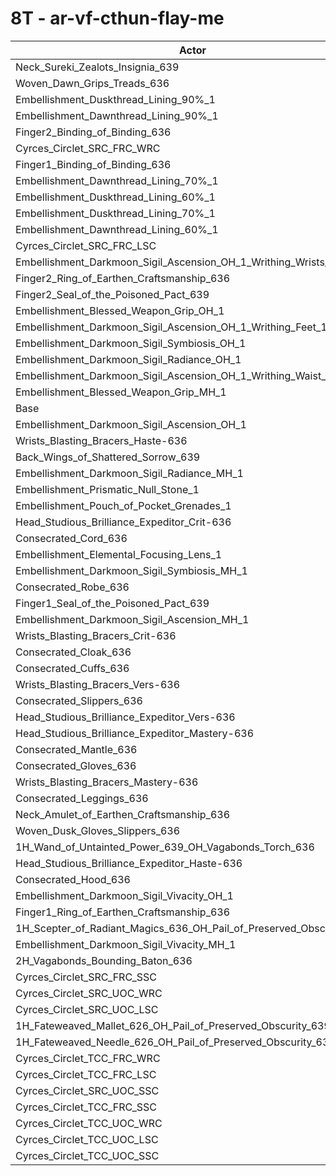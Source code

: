# 8T - ar-vf-cthun-flay-me
| Actor | DPS | Increase |
|---|:---:|:---:|
|Neck_Sureki_Zealots_Insignia_639|7031289|0.82%|
|Woven_Dawn_Grips_Treads_636|7026332|0.74%|
|Embellishment_Duskthread_Lining_90%_1|7023489|0.70%|
|Embellishment_Dawnthread_Lining_90%_1|7021597|0.68%|
|Finger2_Binding_of_Binding_636|7021488|0.67%|
|Cyrces_Circlet_SRC_FRC_WRC|7015651|0.59%|
|Finger1_Binding_of_Binding_636|7010213|0.51%|
|Embellishment_Dawnthread_Lining_70%_1|7009227|0.50%|
|Embellishment_Duskthread_Lining_60%_1|7005155|0.44%|
|Embellishment_Duskthread_Lining_70%_1|7004269|0.43%|
|Embellishment_Dawnthread_Lining_60%_1|7000310|0.37%|
|Cyrces_Circlet_SRC_FRC_LSC|6999165|0.35%|
|Embellishment_Darkmoon_Sigil_Ascension_OH_1_Writhing_Wrists_1|6995833|0.31%|
|Finger2_Ring_of_Earthen_Craftsmanship_636|6986287|0.17%|
|Finger2_Seal_of_the_Poisoned_Pact_639|6985170|0.15%|
|Embellishment_Blessed_Weapon_Grip_OH_1|6983924|0.14%|
|Embellishment_Darkmoon_Sigil_Ascension_OH_1_Writhing_Feet_1|6983097|0.12%|
|Embellishment_Darkmoon_Sigil_Symbiosis_OH_1|6980811|0.09%|
|Embellishment_Darkmoon_Sigil_Radiance_OH_1|6978544|0.06%|
|Embellishment_Darkmoon_Sigil_Ascension_OH_1_Writhing_Waist_1|6977795|0.05%|
|Embellishment_Blessed_Weapon_Grip_MH_1|6974841|0.01%|
|Base|6974430|0.00%|
|Embellishment_Darkmoon_Sigil_Ascension_OH_1|6974066|-0.01%|
|Wrists_Blasting_Bracers_Haste-636|6973681|-0.01%|
|Back_Wings_of_Shattered_Sorrow_639|6972415|-0.03%|
|Embellishment_Darkmoon_Sigil_Radiance_MH_1|6972301|-0.03%|
|Embellishment_Prismatic_Null_Stone_1|6971217|-0.05%|
|Embellishment_Pouch_of_Pocket_Grenades_1|6971105|-0.05%|
|Head_Studious_Brilliance_Expeditor_Crit-636|6970654|-0.05%|
|Consecrated_Cord_636|6969787|-0.07%|
|Embellishment_Elemental_Focusing_Lens_1|6968892|-0.08%|
|Embellishment_Darkmoon_Sigil_Symbiosis_MH_1|6967746|-0.10%|
|Consecrated_Robe_636|6967626|-0.10%|
|Finger1_Seal_of_the_Poisoned_Pact_639|6966207|-0.12%|
|Embellishment_Darkmoon_Sigil_Ascension_MH_1|6965785|-0.12%|
|Wrists_Blasting_Bracers_Crit-636|6965143|-0.13%|
|Consecrated_Cloak_636|6964492|-0.14%|
|Consecrated_Cuffs_636|6964138|-0.15%|
|Wrists_Blasting_Bracers_Vers-636|6963367|-0.16%|
|Consecrated_Slippers_636|6962558|-0.17%|
|Head_Studious_Brilliance_Expeditor_Vers-636|6962429|-0.17%|
|Head_Studious_Brilliance_Expeditor_Mastery-636|6962028|-0.18%|
|Consecrated_Mantle_636|6961389|-0.19%|
|Consecrated_Gloves_636|6960523|-0.20%|
|Wrists_Blasting_Bracers_Mastery-636|6960051|-0.21%|
|Consecrated_Leggings_636|6957369|-0.24%|
|Neck_Amulet_of_Earthen_Craftsmanship_636|6957008|-0.25%|
|Woven_Dusk_Gloves_Slippers_636|6957001|-0.25%|
|1H_Wand_of_Untainted_Power_639_OH_Vagabonds_Torch_636|6956195|-0.26%|
|Head_Studious_Brilliance_Expeditor_Haste-636|6955125|-0.28%|
|Consecrated_Hood_636|6954753|-0.28%|
|Embellishment_Darkmoon_Sigil_Vivacity_OH_1|6954230|-0.29%|
|Finger1_Ring_of_Earthen_Craftsmanship_636|6950748|-0.34%|
|1H_Scepter_of_Radiant_Magics_636_OH_Pail_of_Preserved_Obscurity_639|6948825|-0.37%|
|Embellishment_Darkmoon_Sigil_Vivacity_MH_1|6946828|-0.40%|
|2H_Vagabonds_Bounding_Baton_636|6927346|-0.68%|
|Cyrces_Circlet_SRC_FRC_SSC|6915811|-0.84%|
|Cyrces_Circlet_SRC_UOC_WRC|6866749|-1.54%|
|Cyrces_Circlet_SRC_UOC_LSC|6855471|-1.71%|
|1H_Fateweaved_Mallet_626_OH_Pail_of_Preserved_Obscurity_639|6843278|-1.88%|
|1H_Fateweaved_Needle_626_OH_Pail_of_Preserved_Obscurity_639|6841940|-1.90%|
|Cyrces_Circlet_TCC_FRC_WRC|6841904|-1.90%|
|Cyrces_Circlet_TCC_FRC_LSC|6821872|-2.19%|
|Cyrces_Circlet_SRC_UOC_SSC|6779978|-2.79%|
|Cyrces_Circlet_TCC_FRC_SSC|6742690|-3.32%|
|Cyrces_Circlet_TCC_UOC_WRC|6718350|-3.67%|
|Cyrces_Circlet_TCC_UOC_LSC|6706948|-3.84%|
|Cyrces_Circlet_TCC_UOC_SSC|6640532|-4.79%|
